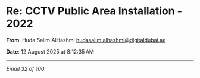 # Re: CCTV Public Area Installation - 2022

**From**: Huda Salim AlHashmi <hudasalim.alhashmi@digitaldubai.ae>

**Date**: 12 August 2025 at 8:12:35 AM

---

*Email 32 of 100*
